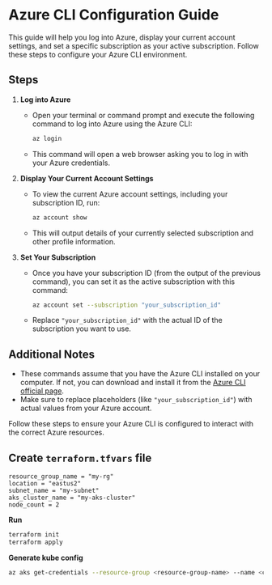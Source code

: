 # Azure CLI Configuration Guide

This guide will help you log into Azure, display your current account settings, and set a specific subscription as your active subscription. Follow these steps to configure your Azure CLI environment.

## Steps

1. **Log into Azure**
   - Open your terminal or command prompt and execute the following command to log into Azure using the Azure CLI:
     ```bash
     az login
     ```
   - This command will open a web browser asking you to log in with your Azure credentials.

2. **Display Your Current Account Settings**
   - To view the current Azure account settings, including your subscription ID, run:
     ```bash
     az account show
     ```
   - This will output details of your currently selected subscription and other profile information.

3. **Set Your Subscription**
   - Once you have your subscription ID (from the output of the previous command), you can set it as the active subscription with this command:
     ```bash
     az account set --subscription "your_subscription_id"
     ```
   - Replace `"your_subscription_id"` with the actual ID of the subscription you want to use.

## Additional Notes

- These commands assume that you have the Azure CLI installed on your computer. If not, you can download and install it from the [Azure CLI official page](https://docs.microsoft.com/en-us/cli/azure/install-azure-cli).
- Make sure to replace placeholders (like `"your_subscription_id"`) with actual values from your Azure account.

Follow these steps to ensure your Azure CLI is configured to interact with the correct Azure resources.

## Create `terraform.tfvars` file

```hcl
resource_group_name = "my-rg"
location = "eastus2"
subnet_name = "my-subnet"
aks_cluster_name = "my-aks-cluster"
node_count = 2
```

**Run**
```bash
terraform init
terraform apply
```

**Generate kube config**
```bash
az aks get-credentials --resource-group <resource-group-name> --name <cluster-name> 
